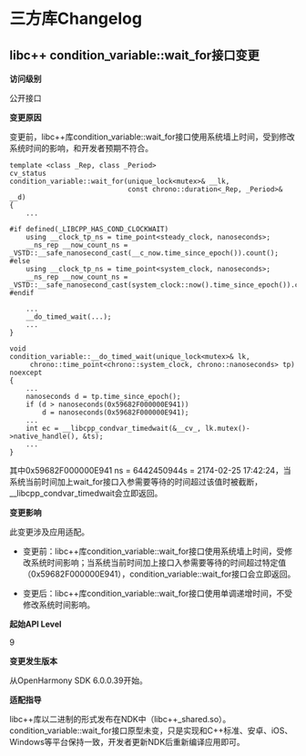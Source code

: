 # 三方库Changelog

## libc++ condition_variable::wait_for接口变更

**访问级别**

公开接口

**变更原因**

变更前，libc++库condition_variable::wait_for接口使用系统墙上时间，受到修改系统时间的影响，和开发者预期不符合。

```
template <class _Rep, class _Period>
cv_status
condition_variable::wait_for(unique_lock<mutex>& __lk,
                             const chrono::duration<_Rep, _Period>& __d)
{
    ...

#if defined(_LIBCPP_HAS_COND_CLOCKWAIT)
    using __clock_tp_ns = time_point<steady_clock, nanoseconds>;
    __ns_rep __now_count_ns = _VSTD::__safe_nanosecond_cast(__c_now.time_since_epoch()).count();
#else
    using __clock_tp_ns = time_point<system_clock, nanoseconds>;
    __ns_rep __now_count_ns = _VSTD::__safe_nanosecond_cast(system_clock::now().time_since_epoch()).count();
#endif
    
    ...
    __do_timed_wait(...);
    ...
}
```

```
void
condition_variable::__do_timed_wait(unique_lock<mutex>& lk,
     chrono::time_point<chrono::system_clock, chrono::nanoseconds> tp) noexcept
{
    ...
    nanoseconds d = tp.time_since_epoch();
    if (d > nanoseconds(0x59682F000000E941))
        d = nanoseconds(0x59682F000000E941);
    ...
    int ec = __libcpp_condvar_timedwait(&__cv_, lk.mutex()->native_handle(), &ts);
    ...
}
```

其中0x59682F000000E941 ns = 6442450944s = 2174-02-25 17:42:24，当系统当前时间加上wait_for接口入参需要等待的时间超过该值时被截断，__libcpp_condvar_timedwait会立即返回。

**变更影响**

此变更涉及应用适配。

- 变更前：libc++库condition_variable::wait_for接口使用系统墙上时间，受修改系统时间影响；当系统当前时间加上接口入参需要等待的时间超过特定值（0x59682F000000E941），condition_variable::wait_for接口会立即返回。
  
- 变更后：libc++库condition_variable::wait_for接口使用单调递增时间，不受修改系统时间影响。

**起始API Level**

9

**变更发生版本**

从OpenHarmony SDK 6.0.0.39开始。

**适配指导**

libc++库以二进制的形式发布在NDK中（libc++_shared.so）。condition_variable::wait_for接口原型未变，只是实现和C++标准、安卓、iOS、Windows等平台保持一致，开发者更新NDK后重新编译应用即可。
